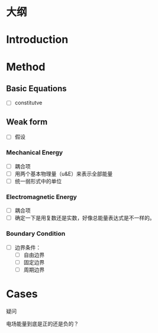 # 大纲

# Introduction

# Method

## Basic Equations

- [ ]  constitutve

## Weak form

- [ ]  假设

### Mechanical Energy

- [ ]  耦合项
- [ ]  用两个基本物理量（u&E）来表示全部能量
- [ ]  统一弱形式中的单位

### Electromagnetic Energy

- [ ]  耦合项
- [ ]  确定一下是用复数还是实数，好像总能量表达式是不一样的。

### Boundary Condition

- [ ]  边界条件：
    - [ ]  自由边界
    - [ ]  固定边界
    - [ ]  周期边界

# Cases

疑问

电场能量到底是正的还是负的？